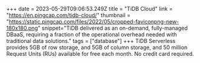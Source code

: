 +++
date = 2023-05-29T09:06:53.249Z
title = "TiDB Cloud"
link = "https://en.pingcap.com/tidb-cloud/"
thumbnail = "https://static.pingcap.com/files/2022/05/cropped-faviconpng-new-180x180.png"
snippet="TiDB delivered as an on-demand, fully-managed DBaaS, requiring a fraction of the operational overhead needed with traditional data solutions."
tags = ["database"]
+++
TiDB Serverless provides 5GB of row storage, and 5GB of column storage, and 50 million Request Units (RUs) available for free each month. No credit card required.
